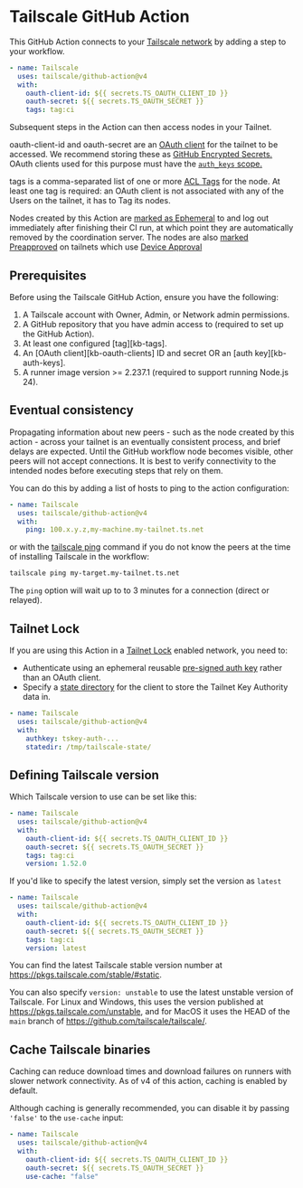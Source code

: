 # Tailscale GitHub Action

This GitHub Action connects to your [Tailscale network](https://tailscale.com)
by adding a step to your workflow.

```yaml
- name: Tailscale
  uses: tailscale/github-action@v4
  with:
    oauth-client-id: ${{ secrets.TS_OAUTH_CLIENT_ID }}
    oauth-secret: ${{ secrets.TS_OAUTH_SECRET }}
    tags: tag:ci
```

Subsequent steps in the Action can then access nodes in your Tailnet.

oauth-client-id and oauth-secret are an [OAuth client](https://tailscale.com/s/oauth-clients/)
for the tailnet to be accessed. We recommend storing these as
[GitHub Encrypted Secrets.](https://docs.github.com/en/actions/security-guides/encrypted-secrets)
OAuth clients used for this purpose must have the
[`auth_keys` scope.](https://tailscale.com/kb/1215/oauth-clients#scopes)

tags is a comma-separated list of one or more [ACL Tags](https://tailscale.com/kb/1068/acl-tags/)
for the node. At least one tag is required: an OAuth client is not associated
with any of the Users on the tailnet, it has to Tag its nodes.

Nodes created by this Action are [marked as Ephemeral](https://tailscale.com/s/ephemeral-nodes) to
and log out immediately after finishing their CI run, at which point they are automatically removed
by the coordination server. The nodes are also [marked Preapproved](https://tailscale.com/kb/1085/auth-keys/)
on tailnets which use [Device Approval](https://tailscale.com/kb/1099/device-approval/)

## Prerequisites

Before using the Tailscale GitHub Action, ensure you have the following:

1. A Tailscale account with <Role>Owner, Admin, or Network admin</Role> permissions.
1. A GitHub repository that you have admin access to (required to set up the GitHub Action).
1. At least one configured [tag][kb-tags].
1. An [OAuth client][kb-oauth-clients] ID and secret OR an [auth key][kb-auth-keys].
1. A runner image version >= 2.237.1 (required to support running Node.js 24).

## Eventual consistency

Propagating information about new peers - such as the node created by this action - across your tailnet
is an eventually consistent process, and brief delays are expected. Until the GitHub workflow node
becomes visible, other peers will not accept connections. It is best to verify connectivity to the
intended nodes before executing steps that rely on them.

You can do this by adding a list of hosts to ping to the action configuration:

```yaml
- name: Tailscale
  uses: tailscale/github-action@v4
  with:
    ping: 100.x.y.z,my-machine.my-tailnet.ts.net
```

or with the [tailscale ping](https://tailscale.com/kb/1080/cli#ping) command if you do not know the peers at the time of installing Tailscale in the workflow:

```bash
tailscale ping my-target.my-tailnet.ts.net
```

The `ping` option will wait up to to 3 minutes for a connection (direct or relayed).

## Tailnet Lock

If you are using this Action in a [Tailnet
Lock](https://tailscale.com/kb/1226/tailnet-lock) enabled network, you need to:

- Authenticate using an ephemeral reusable [pre-signed auth key](https://tailscale.com/kb/1226/tailnet-lock#add-a-node-using-a-pre-signed-auth-key)
  rather than an OAuth client.
- Specify a [state directory](https://tailscale.com/kb/1278/tailscaled#flags-to-tailscaled) for the
  client to store the Tailnet Key Authority data in.

```yaml
- name: Tailscale
  uses: tailscale/github-action@v4
  with:
    authkey: tskey-auth-...
    statedir: /tmp/tailscale-state/
```

## Defining Tailscale version

Which Tailscale version to use can be set like this:

```yaml
- name: Tailscale
  uses: tailscale/github-action@v4
  with:
    oauth-client-id: ${{ secrets.TS_OAUTH_CLIENT_ID }}
    oauth-secret: ${{ secrets.TS_OAUTH_SECRET }}
    tags: tag:ci
    version: 1.52.0
```

If you'd like to specify the latest version, simply set the version as `latest`

```yaml
- name: Tailscale
  uses: tailscale/github-action@v4
  with:
    oauth-client-id: ${{ secrets.TS_OAUTH_CLIENT_ID }}
    oauth-secret: ${{ secrets.TS_OAUTH_SECRET }}
    tags: tag:ci
    version: latest
```

You can find the latest Tailscale stable version number at
https://pkgs.tailscale.com/stable/#static.

You can also specify `version: unstable` to use the latest unstable version of Tailscale.
For Linux and Windows, this uses the version published at https://pkgs.tailscale.com/unstable,
and for MacOS it uses the HEAD of the `main` branch of https://github.com/tailscale/tailscale/.

## Cache Tailscale binaries

Caching can reduce download times and download failures on runners with slower network connectivity.
As of v4 of this action, caching is enabled by default.

Although caching is generally recommended, you can disable it by passing `'false'` to the `use-cache` input:

```yaml
- name: Tailscale
  uses: tailscale/github-action@v4
  with:
    oauth-client-id: ${{ secrets.TS_OAUTH_CLIENT_ID }}
    oauth-secret: ${{ secrets.TS_OAUTH_SECRET }}
    use-cache: "false"
```

